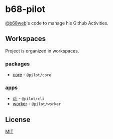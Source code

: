 # b68-pilot

[@b68web](https://github.com/b68web)'s code to manage his Github Activities.

## Workspaces

Project is organized in workspaces.

### packages

- [core](./packages/core/README.md) - `@pilot/core`

### apps

- [cli](./apps/cli/README.md) - `@pilot/cli`
- [worker](./packages/worker/README.md) - `@pilot/worker`

## License

[MIT](./LICENSE)